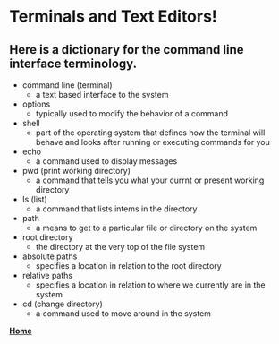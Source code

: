 # Terminals and Text Editors!

## Here is a dictionary for the command line interface terminology.

- command line (terminal)
	- a text based interface to the system
- options
	- typically used to modify the behavior of a command
- shell
	- part of the operating system that defines how the terminal will behave and looks after running or executing commands for you
- echo
	- a command used to display messages
- pwd (print working directory)
	- a command that tells you what your currnt or present working directory
- ls (list)
	- a command that lists intems in the directory
- path
	- a means to get to a particular file or directory on the system
- root directory
	- the directory at the very top of the file system
- absolute paths
	- specifies a location in relation to the root directory
- relative paths
	- specifies a location in relation to where we currently are in the system
- cd (change directory)
	- a command used to move around in the system

**[Home](https://swannmitch.github.io/learning-journal-repo/)**
